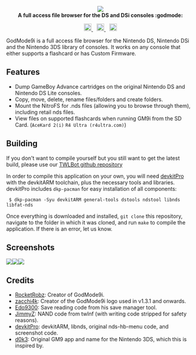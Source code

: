 <p align="center">
	<img src="https://github.com/RocketRobz/GodMode9i/blob/master/resources/logo2_small.png"><br>
	<b>A full access file browser for the DS and DSi consoles :godmode:</b>
</p>

<p align="center">
	<a href="https://dev.azure.com/DS-Homebrew/Builds/_build?definitionId=14" style="padding-right: 5px;">
		<img src="https://dev.azure.com/DS-Homebrew/Builds/_apis/build/status/RocketRobz.GodMode9i?branchName=master" height="20">
	</a>
	<a href="https://discord.gg/yqSut8c" style="padding-left: 5px; padding-right: 5px;">
		<img src="https://img.shields.io/badge/Discord-Server-blue.svg" height="20">
	</a>
	<a href="https://gbatemp.net/threads/release-godmode9i-all-access-file-browser-for-the-ds-i-and-3ds.520096/" style="padding-left: 5px;">
		<img src="https://img.shields.io/badge/GBATemp-thread-blue.svg" height="20">
	</a>
</p>

GodMode9i is a full access file browser for the Nintendo DS, Nintendo DSi and the Nintendo 3DS library of consoles. It works on any console that either supports a flashcard or has Custom Firmware.

## Features

- Dump GameBoy Advance cartridges on the original Nintendo DS and Nintendo DS Lite consoles.
- Copy, move, delete, rename files/folders and create folders.
- Mount the NitroFS for .nds files (allowing you to browse through them), including retail nds files.
- View files on supported flashcards when running GM9i from the SD Card. (`AceKard 2(i)` `R4 Ultra (r4ultra.com)`)

## Building
If you don't want to compile yourself but you still want to get the latest build, please use our [TWLBot github repository](https://github.com/TWLBot/Builds/blob/master/extras/GodMode9i.7z)

In order to compile this application on your own, you will need [devkitPro](https://devkitpro.org/) with the devkitARM toolchain, plus the necessary tools and libraries. devkitPro includes `dkp-pacman` for easy installation of all components:

```
 $ dkp-pacman -Syu devkitARM general-tools dstools ndstool libnds libfat-nds
```

Once everything is downloaded and installed, `git clone` this repository, navigate to the folder in which it was cloned, and run `make` to compile the application. If there is an error, let us know.

## Screenshots

![](https://gbatemp.b-cdn.net/attachments/snap_212809-png.147117/)![](https://gbatemp.b-cdn.net/attachments/snap_211051-png.147114/)![](https://gbatemp.b-cdn.net/attachments/file-options-v1-3-0-no-border-png.147118/)

## Credits
* [RocketRobz](https://github.com/RocketRobz): Creator of GodMode9i.
* [zacchi4k](https://github.com/zacchi4k): Creator of the GodMode9i logo used in v1.3.1 and onwards.
* [Edo9300](https://github.com/edo9300): Save reading code from his save manager tool.
* [JimmyZ](https://github.com/JimmyZ): NAND code from twlnf (with writing code stripped for safety reasons).
* [devkitPro](https://github.com/devkitPro): devkitARM, libnds, original nds-hb-menu code, and screenshot code.
* [d0k3](https://github.com/d0k3): Original GM9 app and name for the Nintendo 3DS, which this is inspired by.
